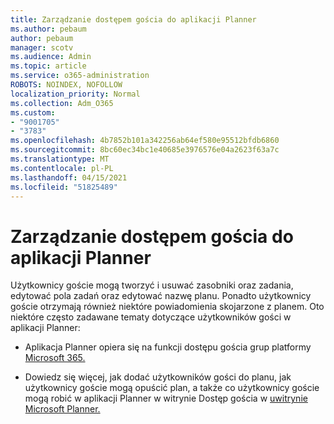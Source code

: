 ```yaml
---
title: Zarządzanie dostępem gościa do aplikacji Planner
ms.author: pebaum
author: pebaum
manager: scotv
ms.audience: Admin
ms.topic: article
ms.service: o365-administration
ROBOTS: NOINDEX, NOFOLLOW
localization_priority: Normal
ms.collection: Adm_O365
ms.custom:
- "9001705"
- "3783"
ms.openlocfilehash: 4b7852b101a342256ab64ef580e95512bfdb6860
ms.sourcegitcommit: 8bc60ec34bc1e40685e3976576e04a2623f63a7c
ms.translationtype: MT
ms.contentlocale: pl-PL
ms.lasthandoff: 04/15/2021
ms.locfileid: "51825489"
---
```

# <a name="manage-guest-user-access-to-planner"></a>Zarządzanie dostępem gościa do aplikacji Planner

Użytkownicy goście mogą tworzyć i usuwać zasobniki oraz zadania, edytować pola zadań oraz edytować nazwę planu. Ponadto użytkownicy goście otrzymają również niektóre powiadomienia skojarzone z planem. Oto niektóre często zadawane tematy dotyczące użytkowników gości w aplikacji Planner:

- Aplikacja Planner opiera się na funkcji dostępu gościa grup platformy [Microsoft 365.](https://support.office.com/article/Adding-guests-to-Office-365-Groups-bfc7a840-868f-4fd6-a390-f347bf51aff6) 

- Dowiedz się więcej, jak dodać użytkowników gości do planu, jak użytkownicy goście mogą opuścić plan, a także co użytkownicy goście mogą robić w aplikacji Planner w witrynie Dostęp gościa w [uwitrynie Microsoft Planner.](https://support.office.com/article/Guest-access-in-Microsoft-Planner-cc5d7f96-dced-4da4-ab62-08c72d9759c6)
